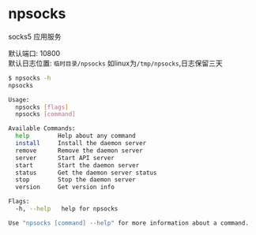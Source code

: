 # npsocks

socks5 应用服务

默认端口: 10800  
默认日志位置: `临时目录/npsocks` 如linux为`/tmp/npsocks`,日志保留三天 

```bash
$ npsocks -h
npsocks

Usage:
  npsocks [flags]
  npsocks [command]

Available Commands:
  help        Help about any command
  install     Install the daemon server
  remove      Remove the daemon server
  server      Start API server
  start       Start the daemon server
  status      Get the daemon server status
  stop        Stop the daemon server
  version     Get version info

Flags:
  -h, --help   help for npsocks

Use "npsocks [command] --help" for more information about a command.
```